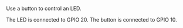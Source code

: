 Use a button to control an LED.

The LED is connected to GPIO 20. The button is connected to GPIO 10.

